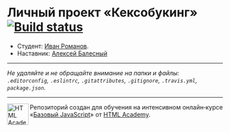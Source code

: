 # Личный проект «Кексобукинг» [![Build status][travis-image]][travis-url]

* Студент: [Иван Романов](https://up.htmlacademy.ru/javascript/11/user/366133).
* Наставник: [Алексей Балесный](https://htmlacademy.ru/profile/id221665)

---

_Не удаляйте и не обращайте внимание на папки и файлы:_<br>
_`.editorconfig`, `.eslintrc`, `.gitattributes`, `.gitignore`, `.travis.yml`, `package.json`._

---

<a href="https://htmlacademy.ru/intensive/javascript"><img align="left" width="50" height="50" title="HTML Academy" src="https://up.htmlacademy.ru/static/img/intensive/javascript/logo-for-github.svg"></a>

Репозиторий создан для обучения на интенсивном онлайн‑курсе «[Базовый JavaScript](https://htmlacademy.ru/intensive/javascript)» от [HTML Academy](https://htmlacademy.ru).

[travis-image]: https://travis-ci.org/htmlacademy-javascript/366133-keksobooking.svg?branch=master
[travis-url]: https://travis-ci.org/htmlacademy-javascript/366133-keksobooking
